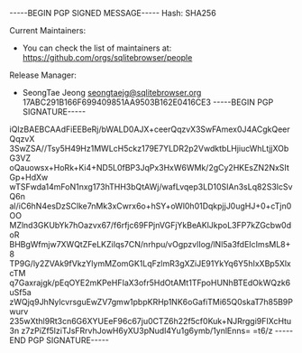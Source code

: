 -----BEGIN PGP SIGNED MESSAGE-----
Hash: SHA256

Current Maintainers:
  - You can check the list of maintainers at: https://github.com/orgs/sqlitebrowser/people

Release Manager:
  - SeongTae Jeong seongtaejg@sqlitebrowser.org 17ABC291B166F699409851AA9503B162E0416CE3
-----BEGIN PGP SIGNATURE-----

iQIzBAEBCAAdFiEEBeRj/bWALD0AJX+ceerQqzvX3SwFAmex0J4ACgkQeerQqzvX
3SwZSA//Tsy5H49Hz1MWLcH5ckz179E7YLDR2p2VwdktbLHjiucWhLtjjXObG3VZ
oQauowsx+HoRk+Ki4+ND5L0fBP3JqPx3HxW6WMk/2gCy2HKEsZN2NxSItGp+HdXw
wTSFwda14mFoN1nxg173hTHH3bQtAWj/wafLvqep3LD10SIAn3sLq82S3lcSvQ6n
al/iC6hN4esDzSClke7nMk3xCwrx6o+hSY+oWl0h01DqkpjjJ0ugHJ+0+cTjn0OO
MZlnd3GKUbYk7hOazvx67/f6rfjc69FPjnVGFjYkBeAKlJkpoL3FP7kZGcbw0doR
BHBgWfmjw7XWQtZFeLKZiIqs7CN/nrhpu/vOgpzvlIog/lNl5a3fdEIcImsML8+8
TP9G/ly2ZVAk9fVkzYlymMZomGK1LqFzlmR3gXZiJE91YkYq6Y5hIxXBp5XlxcTM
q7Gaxrajgk/pEqOYE2mKPeHFIaX3ofr5HdOtAMt1TFpoHUNhBTEdOkWQzk6uSf5a
zWQjq9JhNylcvrsguEwZV7gmw1pbpKRHp1NK6oGafiTMi65Q0skaT7h85B9Pwurv
235wXthl9Rt3cn6G6XYUEeF96c67ju0CTZ6h22f5cf0Kuk+NJRrggi9FIXcHtu3n
z7zPiZf5lziTJsFRrvhJowH6yXU3pNudl4Yu1g6ymb/1ynlEnns=
=t6/z
-----END PGP SIGNATURE-----
